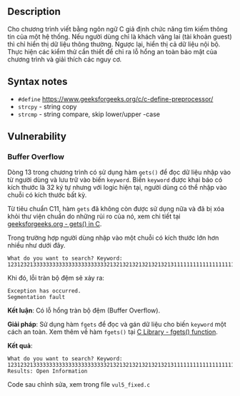 ## Description
Cho chương trình viết bằng ngôn ngữ C giả định chức năng tìm kiếm thông tin của một hệ thống. Nếu người dùng chỉ là khách vãng lai (tài khoản guest) thì chỉ hiển thị dữ liệu thông thường. Ngược lại, hiển thị cả dữ liệu nội bộ. Thực hiện các kiểm thử cần thiết để chỉ ra lỗ hổng an toàn bảo mật của chương trình và
giải thích các nguy cơ.

## Syntax notes
- `#define` https://www.geeksforgeeks.org/c/c-define-preprocessor/ 
- `strcpy` - string copy
- `strcmp` - string compare, skip lower/upper -case

## Vulnerability
### Buffer Overflow
Dòng 13 trong chương trình có sử dụng hàm `gets()` để đọc dữ liệu nhập vào từ người dùng và lưu trữ vào biến `keyword`. Biến `keyword` được khai báo có kích thước là 32 ký tự nhưng với logic hiện tại, người dùng có thể nhập vào chuỗi có kích thước bất kỳ.

Từ tiêu chuẩn C11, hàm `gets` đã không còn được sử dụng nữa và đã bị xóa khỏi thư viện chuẩn do những rủi ro của nó, xem chi tiết tại [geeksforgeeks.org -  gets() in C](https://www.geeksforgeeks.org/c/gets-in-c/#:~:text=Lack%20of%20Buffer,or%20EOF%20effectively).

 Trong trường hợp người dùng nhập vào một chuỗi có kích thước lớn hơn nhiều như dưới đây.

```
What do you want to search? Keyword: 12312321333333333333333333333332132132132132132132131111111111111111111111111111
```

Khi đó, lỗi tràn bộ đệm sẽ xảy ra:
```
Exception has occurred.
Segmentation fault
```
**Kết luận**: Có lỗ hổng tràn bộ đệm (Buffer Overflow).

**Giải pháp**: Sử dụng hàm `fgets` để đọc và gán dữ liệu cho biến `keyword` một cách an toàn. 
Xem thêm về hàm `fgets()` tại [C Library - fgets() function](https://www.tutorialspoint.com/c_standard_library/c_function_fgets.htm).

**Kết quả**:
```
What do you want to search? Keyword: 12312321333333333333333333333332132132132132132132131111111111111111111111111111
Results: Open Information
```
Code sau chỉnh sửa, xem trong file `vul5_fixed.c`
